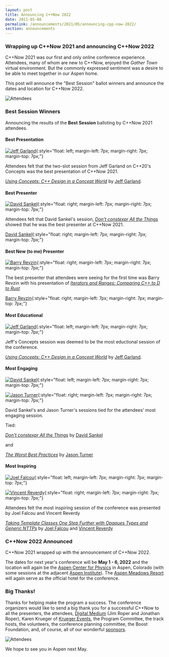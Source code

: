 ```yaml
---
layout: post
title: Announcing C++Now 2022
date: 2021-05-08
permalink: /announcements/2021/05/announcing-cpp-now-2022/
section: announcements
---
```



### Wrapping up C++Now 2021 and announcing C++Now 2022

C++Now 2021 was our first and only online conference experience. Attendees, many of whom are new to C++Now, enjoyed the *Gather Town* virtual environment. But the commonly expressed sentiment was a desire to be able to meet together in our Aspen home.

This post will announce the "Best Session" ballot winners and announce the dates and location for C++Now 2022.

![Attendees](/assets/img/posts/2021/session.jpeg "Session")


<!--break-->


### <a name="awards"></a>Best Session Winners

Announcing the results of the **Best Session** balloting by C++Now 2021 attendees.

#### Best Presentation

[<img src="https://avatars.sched.co/6/80/1026117/avatar.jpg?56a" class="attendeeAvatar" alt="Jeff Garland">](https://cppnow2021.sched.com/speaker/jeff_garland_2016 "Jeff Garland"){:style="float: left; margin-left: 7px; margin-right: 7px; margin-top: 7px;"}

Attendees felt that the two-slot session from Jeff Garland on C++20's Concepts was the best presentation of C++Now 2021.

[_Using Concepts: C++ Design in a Concept World_](/history/2021/talks/#ixSt) by [Jeff Garland](https://cppnow2021.sched.com/speaker/jeff_garland_2016).



<h4 style="clear: both;">Best Presenter</h4>

[<img src="https://avatars.sched.co/c/67/1793523/avatar.jpg?b77" class="attendeeAvatar" alt="David Sankel">](https://cppnow2021.sched.com/speaker/david_sankel.1tk57jjh "David Sankel"){:style="float: right; margin-left: 7px; margin-right: 7px; margin-top: 7px;"}

Attendees felt that David Sankel's session, [_Don't constexpr All the Things_](/history/2021/talks/#hhle) showed that he was the best presenter at C++Now 2021.

[David Sankel](https://cppnow2021.sched.com/speaker/david_sankel.1tk57jjh){:style="float: right; margin-left: 7px; margin-right: 7px; margin-top: 7px;"}


<h4 style="clear: both;">Best New (to me) Presenter</h4>

[<img src="https://avatars.sched.co/a/d7/12872861/avatar.jpg?a79" class="attendeeAvatar" alt="Barry Revzin">](https://cppnow2021.sched.com/speaker/boostcon.2021.barry.revzin_gmail.com "Barry Revzin"){:style="float: right; margin-left: 7px; margin-right: 7px; margin-top: 7px;"}

The best presenter that attendees were seeing for the first time was Barry Revzin with his presentation of [_Iterators and Ranges: Comparing C++ to D to Rust_](/history/2021/talks/#hhkg)

[Barry Revzin](https://cppnow2021.sched.com/speaker/boostcon.2021.barry.revzin_gmail.com){:style="float: right; margin-left: 7px; margin-right: 7px; margin-top: 7px;"}


<h4 style="clear: both;">Most Educational</h4>

[<img src="https://avatars.sched.co/6/80/1026117/avatar.jpg?56a" class="attendeeAvatar" alt="Jeff Garland">](https://cppnow2021.sched.com/speaker/jeff_garland_2016 "Jeff Garland"){:style="float: left; margin-left: 7px; margin-right: 7px; margin-top: 7px;"}

Jeff's Concepts session was deemed to be the most eductional session of the conference.

[_Using Concepts: C++ Design in a Concept World_](/history/2021/talks/#ixSt) by [Jeff Garland](https://cppnow2021.sched.com/speaker/jeff_garland_2016).


<h4 style="clear: both;">Most Engaging</h4>

[<img src="https://avatars.sched.co/c/67/1793523/avatar.jpg?b77" class="attendeeAvatar" alt="David Sankel">](https://cppnow2021.sched.com/speaker/david_sankel.1tk57jjh "David Sankel"){:style="float: left; margin-left: 7px; margin-right: 7px; margin-top: 7px;"}

[<img src="https://avatars.sched.co/2/4B/1793532/avatar.jpg?0dd" class="attendeeAvatar" alt="Jason Turner">](https://cppnow2021.sched.com/speaker/jason_turner.6k0ir5x "Jason Turner"){:style="float: right; margin-left: 7px; margin-right: 7px; margin-top: 7px;"}

David Sankel's and Jason Turner's sessions tied for the attendees' most engaging session.

<p style="clear: both;">Tied:</p>

[_Don't constexpr All the Things_](/history/2021/talks/#hhle) by [David Sankel](https://cppnow2021.sched.com/speaker/david_sankel.1tk57jjh)

and

[_The Worst Best Practices_](/history/2021/talks/#hhlq) by [Jason Turner](https://cppnow2021.sched.com/speaker/jason_turner.6k0ir5x)



<h4 style="clear: both;">Most Inspiring</h4>

[<img src="https://avatars.sched.co/7/6e/1265166/avatar.jpg?603" class="attendeeAvatar" alt="Joel Falcou">](https://cppnow2021.sched.com/speaker/joel_falcou "Joel Falcou"){:style="float: left; margin-left: 7px; margin-right: 7px; margin-top: 7px;"}

[<img src="https://avatars.sched.co/d/c5/1265250/avatar.jpg?421" class="attendeeAvatar" alt="Vincent Reverdy">](https://cppnow2021.sched.com/speaker/vincent_reverdy "Vincent Reverdy"){:style="float: right; margin-left: 7px; margin-right: 7px; margin-top: 7px;"}

Attendees felt the most inspiring session of the conference was presented by Joel Falcou and Vincent Reverdy

[_Taking Template Classes One Step Further with Opaques Types and Generic NTTPs_](/history/2021/talks/#hhkd) by [Joel Falcou](https://cppnow2021.sched.com/speaker/joel_falcou) and [Vincent Reverdy](https://cppnow2021.sched.com/speaker/vincent_reverdy)


### <a name="dates" style="clear: both;"></a>C++Now 2022 Announced

C++Now 2021 wrapped up with the announcement of C++Now 2022.

The dates for next year's conference will be **May 1 - 6, 2022** and the location will again be the [Aspen Center for Physics](https://www.aspenphys.org/) in Aspen, Colorado (with some sessions at the adjacent [Aspen Institute](https://www.aspeninstitute.org/)). The [Aspen Meadows Resort](https://www.aspenmeadows.com/) will again serve as the official hotel for the conference.


### Big Thanks!

Thanks for helping make the program a success. The conference organizers would like to send a big thank you for a successful C++Now to all the presenters, the attendees, [Digital Medium](https://events.digital-medium.co.uk/) (Jim Roper and Jonathan Roper), Karen Krueger of [Krueger Events](http://www.kruegerevents.com/), the Program Committee, the track hosts, the volunteers, the conference planning committee, the Boost Foundation, and, of course, all of our wonderful [sponsors](/about/corporate_sponsors/).

![Attendees](/assets/img/posts/2021/attendees.jpeg "Attendees")


We hope to see you in Aspen next May.
